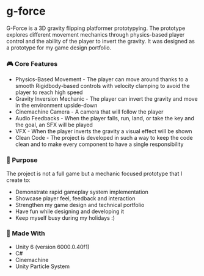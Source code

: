 # g-force

G-Force is a 3D gravity flipping platformer prototypying.
The prototype explores different movement mechanics through physics-based player control and the ability of the player to invert the gravity.
It was designed as a prototype for my game design portfolio.

### 🎮 Core Features

* Physics-Based Movement - The player can move around thanks to a smooth Rigidbody-based controls with velocity clamping to avoid the player to reach high speed
* Gravity Inversion Mechanic - The player can invert the gravity and move in the environment upside-down
* Cinemachine Camera - A camera that will follow the player
* Audio Feedbacks - When the player falls, run, land, or take the key and the goal, an SFX will be played
* VFX - When the player inverts the gravity a visual effect will be shown
* Clean Code - The project is developed in such a way to keep the code clean and to make every component to have a single responsibility

### 🧠 Purpose

The project is not a full game but a mechanic focused prototype that I create to:

* Demonstrate rapid gameplay system implementation
* Showcase player feel, feedback and interaction
* Strengthen my game design and technical portfolio
* Have fun while designing and developing it
* Keep myself busy during my holidays :)

### 🚀 Made With

* Unity 6 (version 6000.0.40f1)
* C#
* Cinemachine
* Unity Particle System